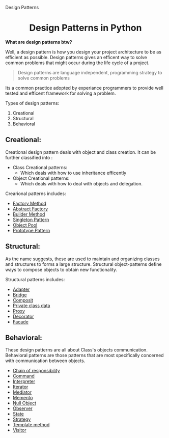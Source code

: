 Design Patterns

<div align='center'>
<h1> Design Patterns in Python</h1>
</div>

**What are design patterns btw?**

Well, a design pattern is how you design your project architecture to be as efficient as possible. Design patterns gives an efficent way to solve common problems that might occur during the life cycle of a project.

> Design patterns are language independent, programming strategy to solve common problems

Its a common practice adopted by experiance programmers to provide well tested and efficent framework for solving a problem. 

Types of design patterns:

1. Creational
2. Structural
3. Behavioral

<div id='creational_dp'>

<h2> Creational:</h2>

</div>

Creational design pattern deals with object and class creation. It can be further classified into :

* Class Creational patterns:
	* Which deals with how to use inheritance efficently
* Object Creational patterns:
	* Which deals with how to deal with objects and delegation.

Crearional  patterns includes:

* [Factory Method]()
* [Abstract Factory](/open-code/nav/posts/design_patterns/abstract_factory)
* [Builder Method]()
* [Singleton Pattern]()
* [Object Pool]()
* [Prototype Pattern]()

<div id='structural_dp'>

<h2> Structural:</h2>

</div>

As the name suggests, these are used to maintain and organizing classes and structures to forms a large structure.
Structural object-patterns define ways to compose objects to obtain new functionality.

Structural patterns includes:

* [Adapter]()
* [Bridge]()
* [Composit]()
* [Private class data]()
* [Proxy]()
* [Decorator]()
* [Facade]()

<div id='behavioral_dp'>

<h2> Behavioral:</h2>

</div>

These design patterns are all about Class's objects communication. Behavioral patterns are those patterns that are most specifically concerned with communication between objects.

* [Chain of responsibility]()
* [Command]()
* [Interpreter]()
* [Iterator]()
* [Mediator]()
* [Memento]()
* [Null Object]()
* [Observer]()
* [State]()
* [Strategy]()
* [Template method]()
* [Visitor]()


